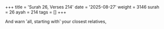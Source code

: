 +++
title = 'Surah 26, Verses 214'
date = '2025-08-27'
weight = 3146
surah = 26
ayah = 214
tags = []
+++

And warn ˹all, starting with˺ your closest relatives,
